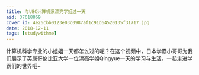 ```yaml
---
title: 与UBC计算机系漂亮学姐过一天
aid: 37618869
cover_id: 4e26cbb0123e03c0987af1c91d64520135f31717.jpg
date: 2018-12-11
tags: [studywithme]
---
```

计算机科学专业的小姐姐一天都怎么过的呢？在这个视频中，日本学霸小哥哥为我们展示了英属哥伦比亚大学一位漂亮学姐Qingyue一天的学习与生活。一起走进学霸们的世界吧~
